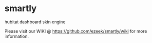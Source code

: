 # smartly
hubitat dashboard skin engine

Please visit our WIKI @ https://github.com/ezeek/smartly/wiki for more information.
